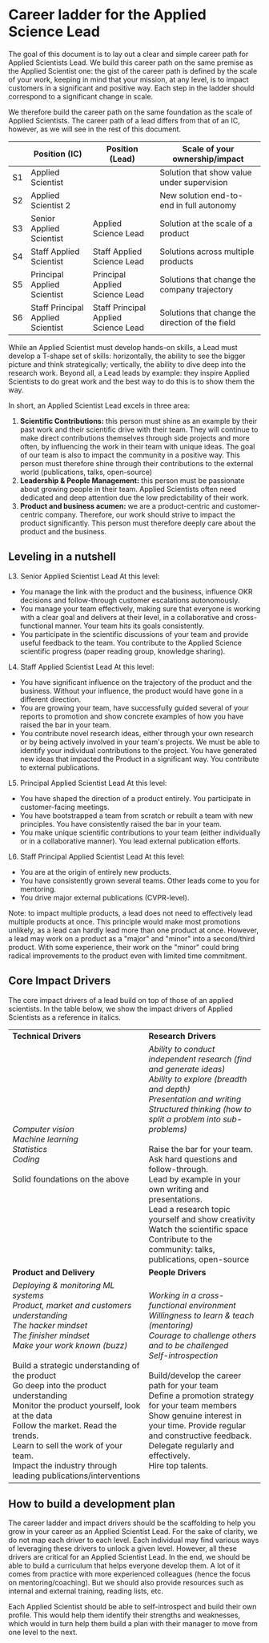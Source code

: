 # Career ladder for the Applied Science Lead

The goal of this document is to lay out a clear and simple career path for Applied Scientists Lead. We build this career path on the same premise as the Applied Scientist one: the gist of the career path is defined by the scale of your work, keeping in mind that your mission, at any level, is to impact customers in a significant and positive way. Each step in the ladder should correspond to a significant change in scale.

We therefore build the career path on the same foundation as the scale of Applied Scientists. The career path of a lead differs from that of an IC, however, as we will see in the rest of this document.

|   | Position (IC) | Position (Lead) | Scale of your ownership/impact |
| - | ------------- | --------------- | ------------------------------ | 
| S1       | Applied Scientist | | Solution that show value under supervision |
| S2  | Applied Scientist 2 | | New solution end-to-end in full autonomy |
| S3 | Senior Applied Scientist | Applied Science Lead | Solution at the scale of a product |
| S4 | Staff Applied Scientist | Staff Applied Science Lead | Solutions across multiple products |
| S5 | Principal Applied Scientist | Principal Applied Science Lead | Solutions that change the company trajectory |
| S6 | Staff Principal Applied Scientist | Staff Principal Applied Science Lead | Solutions that change the direction of the field |

While an Applied Scientist must develop hands-on skills, a Lead must develop a T-shape set of skills: horizontally, the ability to see the bigger picture and think strategically; vertically, the ability to dive deep into the research work. Beyond all, a Lead leads by example: they inspire Applied Scientists to do great work and the best way to do this is to show them the way.



In short, an Applied Scientist Lead excels in three area:

1. **Scientific Contributions:** this person must shine as an example by their past work and their scientific drive with their team. They will continue to make direct contributions themselves through side projects and more often, by influencing the work in their team with unique ideas. The goal of our team is also to impact the community in a positive way. This person must therefore shine through their contributions to the external world (publications, talks, open-source)
2. **Leadership & People Management:** this person must be passionate about growing people in their team. Applied Scientists often need dedicated and deep attention due the low predictability of their work.
3. **Product and business acumen:** we are a product-centric and customer-centric company. Therefore, our work should strive to impact the product significantly. This person must therefore deeply care about the product and the business.


## Leveling in a nutshell


L3. Senior Applied Scientist Lead
At this level:
- You manage the link with the product and the business, influence OKR decisions and follow-through customer escalations autonomously.
- You manage your team effectively, making sure that everyone is working with a clear goal and delivers at their level, in a collaborative and cross-functional manner. Your team hits its goals consistently.
- You participate in the scientific discussions of your team and provide useful feedback to the team. You contribute to the Applied Science scientific progress (paper reading group, knowledge sharing).


L4. Staff Applied Scientist Lead
At this level:
- You have significant influence on the trajectory of the product and the business. Without your influence, the product would have gone in a different direction. 
- You are growing your team, have successfully guided several of your reports to promotion and show concrete examples of how you have raised the bar in your team. 
- You contribute novel research ideas, either through your own research or by being actively involved in your team's projects. We must be able to identify your individual contributions to the project. You have generated new ideas that impacted the Product in a significant way. You contribute to external publications.


L5. Principal Applied Scientist Lead
At this level:
- You have shaped the direction of a product entirely. You participate in customer-facing meetings.
- You have bootstrapped a team from scratch or rebuilt a team with new principles. You have consistently raised the bar in your team.
- You make unique scientific contributions to your team (either individually or in a collaborative manner).  You lead external publication efforts.


L6. Staff Principal Applied Scientist Lead
At this level:
- You are at the origin of entirely new products.
- You have consistently grown several teams. Other leads come to you for mentoring.
- You drive major external publications (CVPR-level).


Note: to impact multiple products, a lead does not need to effectively lead multiple products at once. This principle would make most promotions unlikely, as a lead can hardly lead more than one product at once. However, a lead may work on a product as a "major" and "minor" into a second/third product.  With some experience, their work on the "minor" could bring radical improvements to the product even with limited time commitment.


## Core Impact Drivers

The core impact drivers of a lead build on top of those of an applied scientists. In the table below, we show the impact drivers of Applied Scientists as a reference in italics.

|  |  |
| ----------------- | ---------------- |
| **Technical Drivers** | **Research Drivers** |
| *Computer vision* <br> *Machine learning* <br> *Statistics* <br> *Coding* <br> <br>Solid foundations on the above | *Ability to conduct independent research (find and generate ideas)* <br> *Ability to explore (breadth and depth)*<br> *Presentation and writing* <br> *Structured thinking (how to split a problem into sub-problems)* <br><br> Raise the bar for your team. Ask hard questions and follow-through. <br> Lead by example in your own writing and presentations.<br> Lead a research topic yourself and show creativity <br> Watch the scientific space<br> Contribute to the community: talks, publications, open-source |
| **Product and Delivery** | **People Drivers** |
| *Deploying & monitoring ML systems* <br> *Product, market and customers understanding* <br> *The hacker mindset* <br> *The finisher mindset* <br> *Make your work known (buzz)* <br><br> Build a strategic understanding of the product <br> Go deep into the product understanding<br>Monitor the product yourself, look at the data<br>Follow the market. Read the trends.<br>Learn to sell the work of your team.<br>Impact the industry through leading publications/interventions<br> | *Working in a cross-functional environment* <br> *Willingness to learn & teach (mentoring)* <br> *Courage to challenge others and to be challenged* <br> *Self-introspection* <br><br> Build/develop the career path for your team<br>Define a promotion strategy for your team members<br>Show genuine interest in your time. Provide regular and constructive feedback.<br> Delegate regularly and effectively.<br>Hire top talents.|


## How to build a development plan
The career ladder and impact drivers should be the scaffolding to help you grow in your career as an Applied Scientist Lead. For the sake of clarity, we do not map each driver to each level. Each individual may find various ways of leveraging these drivers to unlock a given level. However, all these drivers are critical for an Applied Scientist Lead. In the end, we should be able to build a curriculum that helps everyone develop them. A lot of it comes from practice with more experienced colleagues (hence the focus on mentoring/coaching). But we should also provide resources such as internal and external training, reading lists, etc. 

Each Applied Scientist should be able to self-introspect and build their own profile. This would help them identify their strengths and weaknesses, which would in turn help them build a plan with their manager to move from one level to the next.
